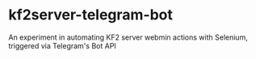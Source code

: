 # kf2server-telegram-bot
An experiment in automating KF2 server webmin actions with Selenium, triggered via Telegram's Bot API
